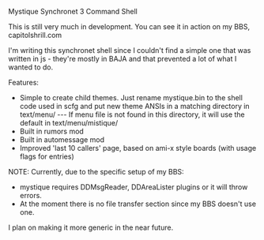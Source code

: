 Mystique Synchronet 3 Command Shell

This is still very much in development. You can see it in action on my BBS, capitolshrill.com

I'm writing this synchronet shell since I couldn't find a simple one that was written in js - they're mostly in BAJA and that prevented a lot of what I wanted to do.

Features: 

* Simple to create child themes. Just rename mystique.bin to the shell code used in scfg and put new theme ANSIs in a matching directory in text/menu/ --- If menu file is not found in this directory, it will use the default in text/menu/mistique/
* Built in rumors mod
* Built in automessage mod
* Improved 'last 10 callers' page, based on ami-x style boards (with usage flags for entries)



NOTE: Currently, due to the specific setup of my BBS:

* mystique requires DDMsgReader, DDAreaLister plugins or it will throw errors.
* At the moment there is no file transfer section since my BBS doesn't use one.

I plan on making it more generic in the near future.
